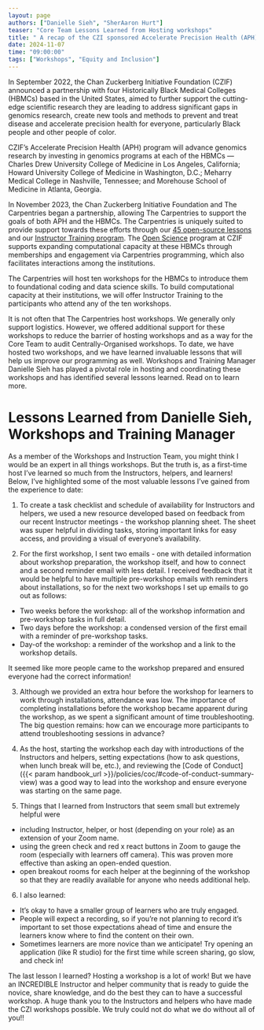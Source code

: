 ```yaml
---
layout: page
authors: ["Danielle Sieh", "SherAaron Hurt"]
teaser: "Core Team Lessons Learned from Hosting workshops"
title: " A recap of the CZI sponsored Accelerate Precision Health (APH) Carpentries Workshops  "
date: 2024-11-07
time: "09:00:00"
tags: ["Workshops", "Equity and Inclusion"]
---
```


In September 2022,  the Chan Zuckerberg Initiative Foundation (CZIF) announced a partnership with four Historically Black Medical Colleges (HBMCs) based in the United States, aimed to further support  the cutting-edge scientific research they are leading to address significant gaps in genomics research, create new tools and methods to prevent and treat disease and accelerate precision health for everyone, particularly Black people and other people of color.

CZIF’s Accelerate Precision Health (APH) program will advance genomics research by investing in genomics programs at each of the HBMCs — Charles Drew University College of Medicine in Los Angeles, California; Howard University College of Medicine in Washington, D.C.; Meharry Medical College in Nashville, Tennessee; and Morehouse School of Medicine in Atlanta, Georgia. 

In November 2023,  the Chan Zuckerberg Initiative Foundation and The Carpentries began a partnership, allowing The Carpentries to support the goals of both APH and the HBMCs. The Carpentries is uniquely suited to provide support towards these efforts through our  [45 open-source lessons ](https://carpentries.org/workshops-curricula/) and our [Instructor Training program](https://carpentries.github.io/instructor-training/). The [Open Science](https://chanzuckerberg.com/science/programs-resources/open-science/) program at CZIF  supports expanding computational capacity at these HBMCs through memberships and engagement via Carpentries programming, which also facilitates interactions among the institutions.

The Carpentries will host ten workshops for the HBMCs to introduce them to foundational coding and data science skills.  To build computational capacity at their institutions, we will offer Instructor Training to the participants who attend any of the ten workshops. 

It is not often that The Carpentries host workshops. We generally only support logistics. However, we offered additional support for these workshops to reduce the barrier of hosting workshops and as a way for the Core Team to audit Centrally-Organised workshops. To date, we have hosted two workshops, and we have learned invaluable lessons that will help us improve our programming as well. Workshops and Training Manager Danielle Sieh has played a pivotal role in hosting and coordinating these workshops and has identified several lessons learned. Read on to learn more.

# Lessons Learned from Danielle Sieh, Workshops and Training Manager


As a member of the Workshops and Instruction Team, you might think I would be an expert in all things workshops. But the truth is, as a first-time host I’ve learned so much from the Instructors, helpers, and learners! Below, I’ve highlighted some of the most valuable lessons I’ve gained from the experience to date:

1. To create a task checklist and schedule of availability for Instructors and helpers, we used a new resource developed based on feedback from our recent Instructor meetings - the workshop planning sheet. The sheet was super helpful in dividing tasks, storing important links for easy access, and providing a visual of everyone’s availability. 

2. For the first workshop, I sent two emails - one with detailed information about workshop preparation, the workshop itself, and how to connect and a second reminder email with less detail. I received feedback that it would be helpful to have multiple pre-workshop emails with reminders about installations, so for the next two workshops I set up emails to go out as follows:
 * Two weeks before the workshop: all of the workshop information and pre-workshop tasks in full detail.
 * Two days before the workshop: a condensed version of the first email with a reminder of pre-workshop tasks.
 * Day-of the workshop: a reminder of the workshop and a link to the workshop details.

It seemed like more people came to the workshop prepared and ensured everyone had the correct information!


3. Although we provided an extra hour before the workshop for learners to work through installations, attendance was low. The importance of completing installations before the workshop became apparent during the workshop, as we spent a significant amount of time troubleshooting. The big question remains: how can we encourage more participants to attend troubleshooting sessions in advance?

4. As the host, starting the workshop each day with introductions of the Instructors and helpers, setting expectations (how to ask questions, when lunch break will be, etc.), and reviewing the [Code of Conduct]({{< param handbook_url >}}/policies/coc/#code-of-conduct-summary-view) was a good way to lead into the workshop and ensure everyone was starting on the same page. 

5. Things that I learned from Instructors that seem small but extremely helpful were
 - including Instructor, helper, or host (depending on your role) as an extension of your Zoom name.
 - using the green check and red x react buttons in Zoom to gauge the room (especially with learners off camera). This was proven more effective than asking an open-ended question.
 - open breakout rooms for each helper at the beginning of the workshop so that they are readily available for anyone who needs additional help.
 
6. I also learned:
- It’s okay to have a smaller group of learners who are truly engaged.
- People will expect a recording, so if you’re not planning to record it’s important to set those expectations ahead of time and ensure the learners know where to find the content on their own.
- Sometimes learners are more novice than we anticipate! Try opening an application (like R studio) for the first time while screen sharing, go slow, and check in!

The last lesson I learned? Hosting a workshop is a lot of work! But we have an INCREDIBLE Instructor and helper community that is ready to guide the novice, share knowledge, and do the best they can to have a successful workshop. A huge thank you to the Instructors and helpers who have made the CZI workshops possible. We truly could not do what we do without all of you!!
